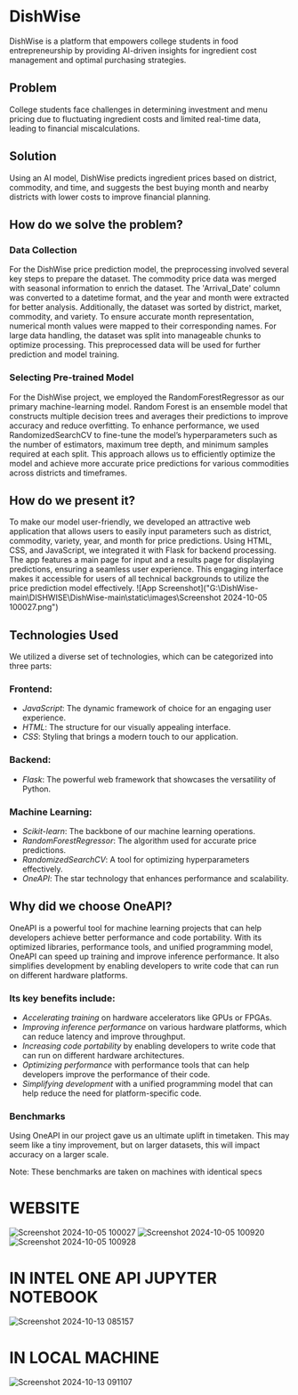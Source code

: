 # DishWise

DishWise is a platform that empowers college students in food entrepreneurship by providing AI-driven insights for ingredient cost management and optimal purchasing strategies.

## Problem

College students face challenges in determining investment and menu pricing due to fluctuating ingredient costs and limited real-time data, leading to financial miscalculations.

## Solution

Using an AI model, DishWise predicts ingredient prices based on district, commodity, and time, and suggests the best buying month and nearby districts with lower costs to improve financial planning.

## How do we solve the problem?

### Data Collection

For the DishWise price prediction model, the preprocessing involved several key steps to prepare the dataset. The commodity price data was merged with seasonal information to enrich the dataset. The 'Arrival_Date' column was converted to a datetime format, and the year and month were extracted for better analysis. Additionally, the dataset was sorted by district, market, commodity, and variety. To ensure accurate month representation, numerical month values were mapped to their corresponding names. For large data handling, the dataset was split into manageable chunks to optimize processing. This preprocessed data will be used for further prediction and model training.

### Selecting Pre-trained Model

For the DishWise project, we employed the RandomForestRegressor as our primary machine-learning model. Random Forest is an ensemble model that constructs multiple decision trees and averages their predictions to improve accuracy and reduce overfitting. To enhance performance, we used RandomizedSearchCV to fine-tune the model’s hyperparameters such as the number of estimators, maximum tree depth, and minimum samples required at each split. This approach allows us to efficiently optimize the model and achieve more accurate price predictions for various commodities across districts and timeframes.

## How do we present it?

To make our model user-friendly, we developed an attractive web application that allows users to easily input parameters such as district, commodity, variety, year, and month for price predictions. Using HTML, CSS, and JavaScript, we integrated it with Flask for backend processing. The app features a main page for input and a results page for displaying predictions, ensuring a seamless user experience. This engaging interface makes it accessible for users of all technical backgrounds to utilize the price prediction model effectively.
![App Screenshot]("G:\DishWise-main\DISHWISE\DishWise-main\static\images\Screenshot 2024-10-05 100027.png")
## Technologies Used

We utilized a diverse set of technologies, which can be categorized into three parts:

### Frontend:
- *JavaScript*: The dynamic framework of choice for an engaging user experience.
- *HTML*: The structure for our visually appealing interface.
- *CSS*: Styling that brings a modern touch to our application.

### Backend:
- *Flask*: The powerful web framework that showcases the versatility of Python.

### Machine Learning:
- *Scikit-learn*: The backbone of our machine learning operations.
- *RandomForestRegressor*: The algorithm used for accurate price predictions.
- *RandomizedSearchCV*: A tool for optimizing hyperparameters effectively.
- *OneAPI*: The star technology that enhances performance and scalability.

## Why did we choose OneAPI?

OneAPI is a powerful tool for machine learning projects that can help developers achieve better performance and code portability. With its optimized libraries, performance tools, and unified programming model, OneAPI can speed up training and improve inference performance. It also simplifies development by enabling developers to write code that can run on different hardware platforms.

### Its key benefits include:
- *Accelerating training* on hardware accelerators like GPUs or FPGAs.
- *Improving inference performance* on various hardware platforms, which can reduce latency and improve throughput.
- *Increasing code portability* by enabling developers to write code that can run on different hardware architectures.
- *Optimizing performance* with performance tools that can help developers improve the performance of their code.
- *Simplifying development* with a unified programming model that can help reduce the need for platform-specific code.

### Benchmarks

Using OneAPI in our project gave us an ultimate uplift in timetaken. This may seem like a tiny improvement, but on larger datasets, this will impact accuracy on a larger scale.

Note: These benchmarks are taken on machines with identical specs

# WEBSITE
![Screenshot 2024-10-05 100027](https://github.com/user-attachments/assets/0ebf098b-3c2f-4015-8a54-acf0672374c6)
![Screenshot 2024-10-05 100920](https://github.com/user-attachments/assets/bcb75b8e-1ac2-40ba-a615-83411dfa17c2)
![Screenshot 2024-10-05 100928](https://github.com/user-attachments/assets/bfb8b50c-da84-4a3a-a6f4-0af3c5e16931)

# IN INTEL ONE API JUPYTER NOTEBOOK
![Screenshot 2024-10-13 085157](https://github.com/user-attachments/assets/039a51c4-92f4-4884-9f42-4369da5f6acd)

# IN LOCAL MACHINE
![Screenshot 2024-10-13 091107](https://github.com/user-attachments/assets/1925bba9-0e27-4280-8319-28b45f9ddbeb)

